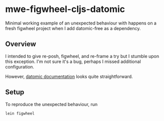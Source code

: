 # mwe-figwheel-cljs-datomic

Minimal working example of an unexpected behaviour with happens on a
fresh figwheel project when I add datomic-free as a dependency.

## Overview

I intended to give re-posh, figwheel, and re-frame a try but I stumble
upon this exception. I'm not sure it's a bug, perhaps I missed
additional configuration.

However, [datomic documentation](https://docs.datomic.com/on-prem/getting-started/connect-to-a-database.html#leiningen) looks quite straightforward.

## Setup

To reproduce the unexpected behaviour, run

``` shell
lein figwheel
```
